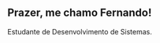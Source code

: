 ## Prazer, me chamo Fernando!

Estudante de Desenvolvimento de Sistemas.
<!--
### Sobre mim:

    💻 Frond-End Developer

    📚 Atualemente estudando React (Eventualmente React Native)

    ❤️ Adoro construir, da imagem, à programações.
##

Conhecimentos atuais:

<div style="display: inline_block;"><br>
    <img align="center" alt="KranioH-Js" height="30" width="40" src="https://raw.githubusercontent.com/devicons/devicon/master/icons/javascript/javascript-plain.svg">
    <img align="center" alt="KranioH-Js" height="30" width="40" src="https://raw.githubusercontent.com/devicons/devicon/master/icons/typescript/typescript-plain.svg">
    <img align="center" alt="KranioH-HTML" height="30" width="40" src="https://raw.githubusercontent.com/devicons/devicon/master/icons/html5/html5-original.svg">
    <img align="center" alt="KranioH-CSS" height="30" width="40" src="https://raw.githubusercontent.com/devicons/devicon/master/icons/css3/css3-original.svg">
    <img align="center" alt="KranioH-Python" height="30" width="40" src="https://raw.githubusercontent.com/devicons/devicon/master/icons/python/python-plain.svg">
    <img align="center" alt="KranioH-Python" height="30" width="40" src="https://raw.githubusercontent.com/devicons/devicon/master/icons/react/react-original.svg">
    <img align="center" alt="KranioH-Python" height="30" width="40" src="https://raw.githubusercontent.com/devicons/devicon/master/icons/figma/figma-original.svg">
</div>

##
Designs:

<div style="display: inline_block;"><br>
    <img align="center" alt="KranioH-Figma" height="30" width="40" src="https://raw.githubusercontent.com/devicons/devicon/master/icons/figma/figma-original.svg">
    <img align="center" alt="KranioH-Canva" height="30" width="40" src="https://raw.githubusercontent.com/devicons/devicon/master/icons/canva/canva-original.svg">
    <img align="center" alt="KranioH-Illustrator" height="30" width="40" src="https://raw.githubusercontent.com/devicons/devicon/master/icons/illustrator/illustrator-line.svg">
</div>

##

### Contado

<div>
    <a href=""><img src="https://img.shields.io/badge/LinkedIn-0077B5?style=for-the-badge&logo=linkedin&logoColor=white"></a>
    <a href=""><img src="https://img.shields.io/badge/Gmail-D14836?style=for-the-badge&logo=gmail&logoColor=white"></a>
    <a href=""><img src="https://img.shields.io/badge/Instagram-E4405F?style=for-the-badge&logo=instagram&logoColor=white"></a>
    <a href=""><img src="https://img.shields.io/badge/Twitter-1DA1F2?style=for-the-badge&logo=twitter&logoColor=white"></a>
</div>

##
Status não tão relevantes
<div style="display: inline-flex;>

![Anurag's GitHub stats](https://github-readme-stats.vercel.app/api?username=KranioH&show_icons=true&theme=merko)

![Top Langs](https://github-readme-stats.vercel.app/api/top-langs/?username=KranioH&hide_progress=true)

<img src="https://github-readme-stats.vercel.app/api/top-langs/?username=KranioH&layout=compact&hide_border=true&title_color=00bfbf&text_color=00bfbf&bg_color=0d1117">

</div>


# Adicionar texto ao Linkedin:

    "Sou Fernando Silva, estudante de Desenvolvimento de Sistemas. Possuo experiência em Front-End com JavaScript.

    Estou buscando oportunidades como desenvolvedor front-end para aplicar minhas habilidades e continuar evoluindo na área de desenvolvimento de software."
-->
